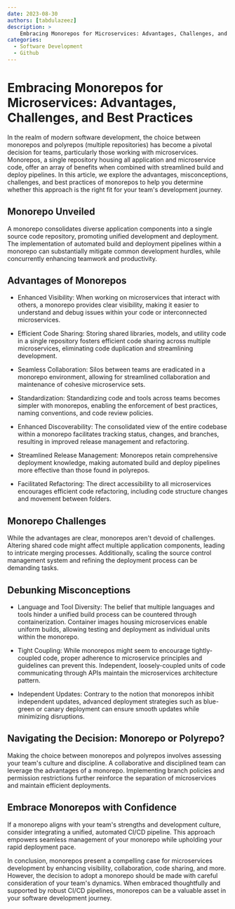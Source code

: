 ```yaml
---
date: 2023-08-30
authors: [tabdulazeez]
description: >
    Embracing Monorepos for Microservices: Advantages, Challenges, and Best Practices
categories:
  - Software Development 
  - Github
---
```


#  Embracing Monorepos for Microservices: Advantages, Challenges, and Best Practices

In the realm of modern software development, the choice between monorepos and polyrepos (multiple repositories) has become a pivotal decision for teams, particularly those working with microservices. Monorepos, a single repository housing all application and microservice code, offer an array of benefits when combined with streamlined build and deploy pipelines. 
In this article, we explore the advantages, misconceptions, challenges, and best practices of monorepos to help you determine whether this approach is the right fit for your team's development journey.

<!-- more -->

## Monorepo Unveiled
A monorepo consolidates diverse application components into a single source code repository, promoting unified development and deployment. The implementation of automated build and deployment pipelines within a monorepo can substantially mitigate common development hurdles, while concurrently enhancing teamwork and productivity.

## Advantages of Monorepos

- Enhanced Visibility: When working on microservices that interact with others, a monorepo provides clear visibility, making it easier to understand and debug issues within your code or interconnected microservices.

- Efficient Code Sharing: Storing shared libraries, models, and utility code in a single repository fosters efficient code sharing across multiple microservices, eliminating code duplication and streamlining development.

- Seamless Collaboration: Silos between teams are eradicated in a monorepo environment, allowing for streamlined collaboration and maintenance of cohesive microservice sets.

- Standardization: Standardizing code and tools across teams becomes simpler with monorepos, enabling the enforcement of best practices, naming conventions, and code review policies.

- Enhanced Discoverability: The consolidated view of the entire codebase within a monorepo facilitates tracking status, changes, and branches, resulting in improved release management and refactoring.

- Streamlined Release Management: Monorepos retain comprehensive deployment knowledge, making automated build and deploy pipelines more effective than those found in polyrepos.

- Facilitated Refactoring: The direct accessibility to all microservices encourages efficient code refactoring, including code structure changes and movement between folders.


## Monorepo Challenges
While the advantages are clear, monorepos aren't devoid of challenges. Altering shared code might affect multiple application components, leading to intricate merging processes. Additionally, scaling the source control management system and refining the deployment process can be demanding tasks.


## Debunking Misconceptions

- Language and Tool Diversity: The belief that multiple languages and tools hinder a unified build process can be countered through containerization. Container images housing microservices enable uniform builds, allowing testing and deployment as individual units within the monorepo.

- Tight Coupling: While monorepos might seem to encourage tightly-coupled code, proper adherence to microservice principles and guidelines can prevent this. Independent, loosely-coupled units of code communicating through APIs maintain the microservices architecture pattern.

- Independent Updates: Contrary to the notion that monorepos inhibit independent updates, advanced deployment strategies such as blue-green or canary deployment can ensure smooth updates while minimizing disruptions.


## Navigating the Decision: Monorepo or Polyrepo?
Making the choice between monorepos and polyrepos involves assessing your team's culture and discipline. A collaborative and disciplined team can leverage the advantages of a monorepo. Implementing branch policies and permission restrictions further reinforce the separation of microservices and maintain efficient deployments.

## Embrace Monorepos with Confidence
If a monorepo aligns with your team's strengths and development culture, consider integrating a unified, automated CI/CD pipeline. This approach empowers seamless management of your monorepo while upholding your rapid deployment pace.


In conclusion, monorepos present a compelling case for microservices development by enhancing visibility, collaboration, code sharing, and more. However, the decision to adopt a monorepo should be made with careful consideration of your team's dynamics. When embraced thoughtfully and supported by robust CI/CD pipelines, monorepos can be a valuable asset in your software development journey.


